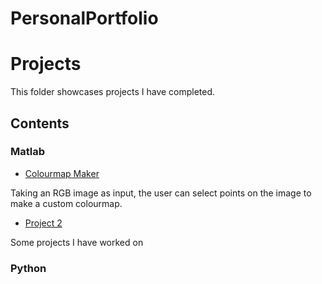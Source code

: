 # PersonalPortfolio

# Projects
This folder showcases projects I have completed.

## Contents
### Matlab
* [Colourmap Maker](Colourmap_Maker)

Taking an RGB image as input, the user can select points on the image to make a custom colourmap.

* [Project 2](project_2)

Some projects I have worked on

### Python
